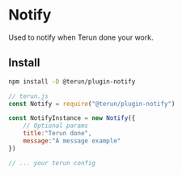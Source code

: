 # Notify

Used to notify when Terun done your work.

## Install

```sh
npm install -D @terun/plugin-notify
```

```js
// terun.js
const Notify = require("@terun/plugin-notify")

const NotifyInstance = new Notify({
    // Optional params
    title:"Terun done",
    message:"A message example"
})

// ... your terun config
```